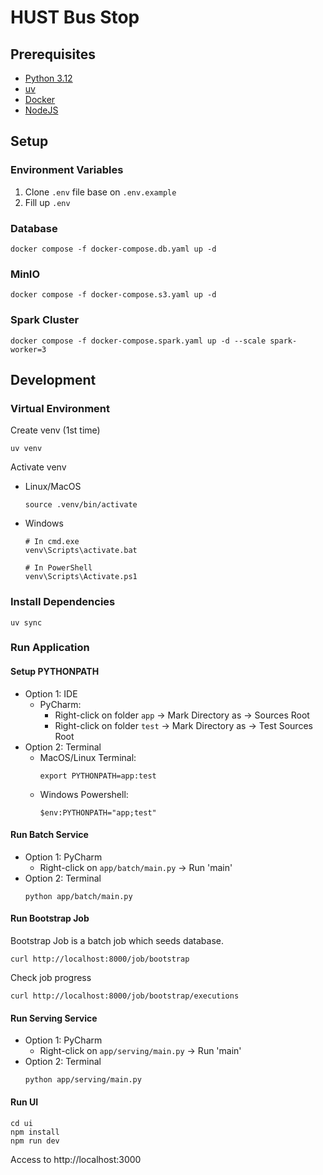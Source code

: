 # HUST Bus Stop

## Prerequisites

- [Python 3.12](https://www.python.org/)
- [uv](https://docs.astral.sh/uv/)
- [Docker](https://www.docker.com/)
- [NodeJS](https://nodejs.org/en/download)

## Setup

### Environment Variables

1. Clone `.env` file base on `.env.example`
2. Fill up `.env`

### Database

```shell
docker compose -f docker-compose.db.yaml up -d
```

### MinIO

```shell
docker compose -f docker-compose.s3.yaml up -d
```

### Spark Cluster

```shell
docker compose -f docker-compose.spark.yaml up -d --scale spark-worker=3
```

## Development

### Virtual Environment

Create venv (1st time)

```shell
uv venv
```

Activate venv

- Linux/MacOS

    ```shell
    source .venv/bin/activate
    ```

- Windows

    ```shell
    # In cmd.exe
    venv\Scripts\activate.bat
    
    # In PowerShell
    venv\Scripts\Activate.ps1
    ```

### Install Dependencies

```shell
uv sync
```

### Run Application

#### Setup PYTHONPATH

- Option 1: IDE
    - PyCharm:
        - Right-click on folder `app` → Mark Directory as → Sources Root
        - Right-click on folder `test` → Mark Directory as → Test Sources Root
- Option 2: Terminal
    - MacOS/Linux Terminal:
      ```shell
      export PYTHONPATH=app:test
      ```
    - Windows Powershell:
      ```shell
      $env:PYTHONPATH="app;test"
      ```

#### Run Batch Service

- Option 1: PyCharm
    - Right-click on `app/batch/main.py` → Run 'main'
- Option 2: Terminal
    ```shell
    python app/batch/main.py
    ```

#### Run Bootstrap Job

Bootstrap Job is a batch job which seeds database.

```shell
curl http://localhost:8000/job/bootstrap
```

Check job progress

```shell
curl http://localhost:8000/job/bootstrap/executions
```

#### Run Serving Service

- Option 1: PyCharm
    - Right-click on `app/serving/main.py` → Run 'main'
- Option 2: Terminal
    ```shell
    python app/serving/main.py
    ```

#### Run UI

```shell
cd ui
npm install
npm run dev
```

Access to http://localhost:3000